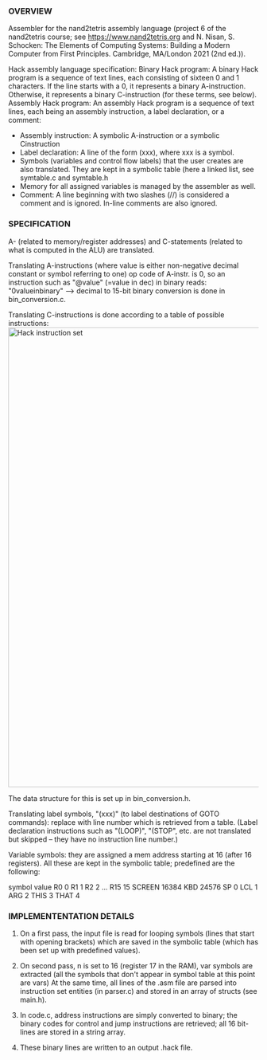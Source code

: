 ### OVERVIEW
Assembler for the nand2tetris assembly language (project 6 of the nand2tetris course; see https://www.nand2tetris.org and
N. Nisan, S. Schocken: The Elements of Computing Systems: Building a Modern Computer from First Principles. Cambridge, MA/London 2021 (2nd ed.)).

Hack assembly language specification:
Binary Hack program: A binary Hack program is a sequence of text lines, each consisting of sixteen 0 and 1 characters. If the line starts with a 0, it
represents a binary A-instruction. Otherwise, it represents a binary C-instruction (for these terms, see below).
Assembly Hack program: An assembly Hack program is a sequence of text lines, each being an assembly instruction, a label declaration, or a
comment:
- Assembly instruction: A symbolic A-instruction or a symbolic Cinstruction
- Label declaration: A line of the form (xxx), where xxx is a symbol.
- Symbols (variables and control flow labels) that the user creates are also translated. They are kept in a symbolic table (here a linked list,
see symtable.c and symtable.h
- Memory for all assigned variables is managed by the assembler as well.
- Comment: A line beginning with two slashes (//) is considered a comment and is ignored. In-line comments are also ignored.

### SPECIFICATION
A- (related to memory/register addresses) and C-statements (related to what is computed in the ALU)
are translated.

Translating A-instructions (where value is either non-negative decimal constant or symbol referring to one)
op code of A-instr. is 0, so an instruction such as "@value" (=value in dec) in binary reads: "0valueinbinary"
--> decimal to 15-bit binary conversion is done in bin_conversion.c.

Translating C-instructions is done according to a table of possible instructions: 
<img width="923" alt="Hack instruction set" src="https://user-images.githubusercontent.com/93912698/199454924-5314d2c2-b7c9-43d4-8a34-22054a8f0222.png">

The data structure for this is set up in bin_conversion.h.

Translating label symbols, "(xxx)" (to label destinations of GOTO commands): replace with line number
which is retrieved from a table.
(Label declaration instructions such as "(LOOP)", "(STOP", etc. are not translated but skipped – they
have no instruction line number.)

Variable symbols: they are assigned a mem address starting at 16 (after 16 registers).
All these are kept in the symbolic table; predefined are the following:

symbol  value
R0      0
R1      1
R2      2
...
R15     15
SCREEN  16384
KBD     24576
SP      0
LCL     1
ARG     2
THIS    3
THAT    4


### IMPLEMENTENTATION DETAILS
1) On a first pass, the input file is read for looping symbols (lines that start with opening brackets) which are saved in the symbolic table
(which has been set up with predefined values).

2) On second pass, n is set to 16 (register 17 in the RAM), var symbols are extracted (all the symbols that don't appear in symbol table at this point are vars)
At the same time, all lines of the .asm file are parsed into instruction set entities (in parser.c) and stored in an array of structs (see main.h).

3) In code.c, address instructions are simply converted to binary; the binary codes for control and jump instructions are retrieved; all 16 bit-lines are stored
in a string array.

4) These binary lines are written to an output .hack file.


